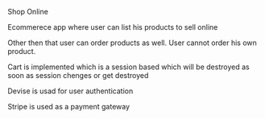 Shop Online

Ecommerece app where user can list his products to sell online

Other then that user can order products as well. User cannot order his own product.

Cart is implemented which is a session based which will be destroyed as soon as session chenges or get destroyed

Devise is usad for user authentication

Stripe is used as a payment gateway


